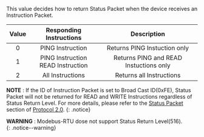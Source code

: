 This value decides how to return Status Packet when the device receives an Instruction Packet.

| Value |        Responding Instructions         |              Description              |
|:-----:|:--------------------------------------:|:-------------------------------------:|
|   0   |            PING Instruction            |     Returns PING Instuction only      |
|   1   | PING Instruction<br />READ Instruction | Returns PING and READ Instuctions only |
|   2   |            All Instructions            |       Returns all Instructions        |

**NOTE** : If the ID of Instruction Packet is set to Broad Cast ID(0xFE), Status Packet will not be returned for READ and WRITE Instructions regardless of Status Return Level. For more details, please refer to the [Status Packet] section of [Protocol 2.0].
{: .notice}

**WARNING** : Modebus-RTU dose not support Status Return Level(516).    
{: .notice--warning}

[Status Packet]: /docs/en/dxl/protocol2/#status-packet
[Protocol 2.0]: /docs/en/dxl/protocol2/
